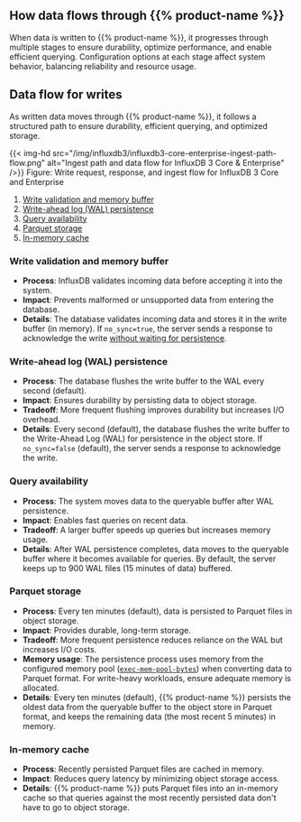## How data flows through {{% product-name %}}

When data is written to {{% product-name %}}, it progresses through multiple stages to ensure durability, optimize performance, and enable efficient querying. Configuration options at each stage affect system behavior, balancing reliability and resource usage.

## Data flow for writes

As written data moves through {{% product-name %}}, it follows a structured path to ensure durability, efficient querying, and optimized storage.

{{< img-hd src="/img/influxdb3/influxdb3-core-enterprise-ingest-path-flow.png" alt="Ingest path and data flow for InfluxDB 3 Core & Enterprise" />}}
<span class="caption">Figure: Write request, response, and ingest flow for InfluxDB 3 Core and Enterprise</span>

1. [Write validation and memory buffer](#write-validation-and-memory-buffer)
2. [Write-ahead log (WAL) persistence](#write-ahead-log-wal-persistence)
3. [Query availability](#query-availability)
4. [Parquet storage](#parquet-storage)
5. [In-memory cache](#in-memory-cache)

### Write validation and memory buffer

- **Process**: InfluxDB validates incoming data before accepting it into the system.
- **Impact**: Prevents malformed or unsupported data from entering the database.
- **Details**: The database validates incoming data and stores it in the write buffer (in memory). If `no_sync=true`, the server sends a response to acknowledge the write [without waiting for persistence](/influxdb3/version/reference/cli/influxdb3/write/#write-line-protocol-and-immediately-return-a-response).

### Write-ahead log (WAL) persistence

- **Process**: The database flushes the write buffer to the WAL every second (default).
- **Impact**: Ensures durability by persisting data to object storage.
- **Tradeoff**: More frequent flushing improves durability but increases I/O overhead.
- **Details**: Every second (default), the database flushes the write buffer to the Write-Ahead Log (WAL) for persistence in the object store. If `no_sync=false` (default), the server sends a response to acknowledge the write.

### Query availability

- **Process**: The system moves data to the queryable buffer after WAL persistence.
- **Impact**: Enables fast queries on recent data.
- **Tradeoff**: A larger buffer speeds up queries but increases memory usage.
- **Details**: After WAL persistence completes, data moves to the queryable buffer where it becomes available for queries. By default, the server keeps up to 900 WAL files (15 minutes of data) buffered.

### Parquet storage

- **Process**: Every ten minutes (default), data is persisted to Parquet files in object storage.
- **Impact**: Provides durable, long-term storage.
- **Tradeoff**: More frequent persistence reduces reliance on the WAL but increases I/O costs.
- **Memory usage**: The persistence process uses memory from the configured memory pool ([`exec-mem-pool-bytes`](/influxdb3/version/reference/config-options/#exec-mem-pool-bytes)) when converting data to Parquet format. For write-heavy workloads, ensure adequate memory is allocated.
- **Details**: Every ten minutes (default), {{% product-name %}} persists the oldest data from the queryable buffer to the object store in Parquet format, and keeps the remaining data (the most recent 5 minutes) in memory.

### In-memory cache

- **Process**: Recently persisted Parquet files are cached in memory.
- **Impact**: Reduces query latency by minimizing object storage access.
- **Details**: {{% product-name %}} puts Parquet files into an in-memory cache so that queries against the most recently persisted data don't have to go to object storage.
